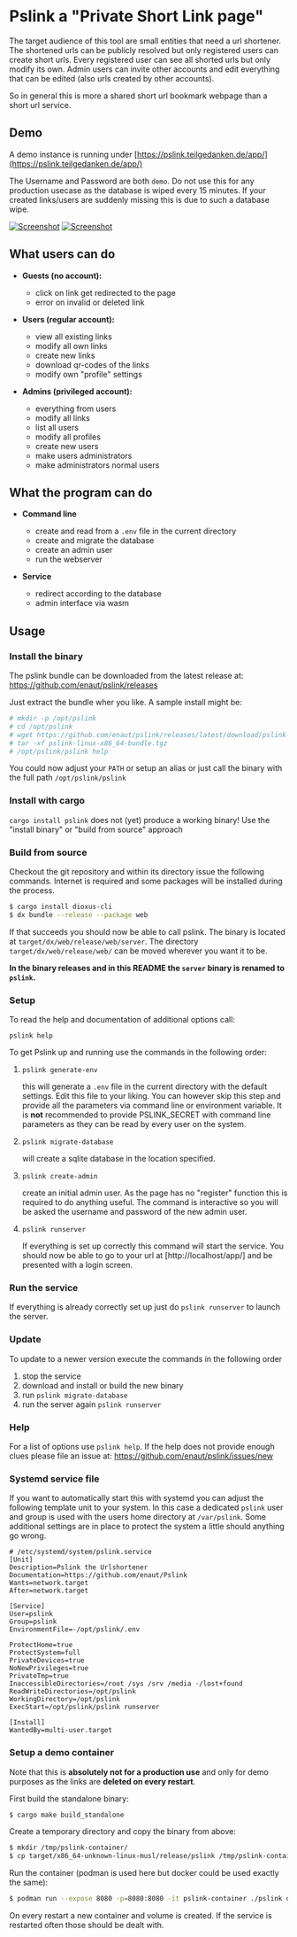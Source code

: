 # Pslink a "Private Short Link page"

The target audience of this tool are small entities that need a url shortener. The shortened urls can be publicly resolved but only registered users can create short urls. Every registered user can see all shorted urls but only modify its own. Admin users can invite other accounts and edit everything that can be edited (also urls created by other accounts).

So in general this is more a shared short url bookmark webpage than a short url service.

## Demo

A demo instance is running under [https://pslink.teilgedanken.de/app/](https://pslink.teilgedanken.de/app/)

The Username and Password are both `demo`. Do not use this for any production usecase as the database is wiped every 15 minutes. If your created links/users are suddenly missing this is due to such a database wipe.

[![Screenshot](./doc/img/screenshot.png)](https://pslink.teilgedanken.de/app/)
[![Screenshot](./doc/img/screenshot_edit.png)](https://pslink.teilgedanken.de/app/)

## What users can do

* **Guests (no account):**

  * click on link get redirected to the page
  * error on invalid or deleted link

* **Users (regular account):**

  * view all existing links
  * modify all own links
  * create new links
  * download qr-codes of the links
  * modify own "profile" settings

* **Admins (privileged account):**

  * everything from users
  * modify all links
  * list all users
  * modify all profiles
  * create new users
  * make users administrators
  * make administrators normal users

## What the program can do


* **Command line**

    * create and read from a `.env` file in the current directory
    * create and migrate the database
    * create an admin user
    * run the webserver

* **Service**

    * redirect according to the database
    * admin interface via wasm
    

## Usage

### Install the binary

The pslink bundle can be downloaded from the latest release at: https://github.com/enaut/pslink/releases

Just extract the bundle wher you like. A sample install might be:

```bash
# mkdir -p /opt/pslink
# cd /opt/pslink
# wget https://github.com/enaut/pslink/releases/latest/download/pslink-linux-x86_64-bundle.tgz
# tar -xf pslink-linux-x86_64-bundle.tgz
# /opt/pslink/pslink help
```

You could now adjust your `PATH` or setup an alias or just call the binary with the full path `/opt/pslink/pslink`

### Install with cargo

`cargo install pslink` does not (yet) produce a working binary! Use the "install binary" or "build from source" approach

### Build from source

Checkout the git repository and within its directory issue the following commands. Internet is required and some packages will be installed during the process.

```bash
$ cargo install dioxus-cli
$ dx bundle --release --package web
```

If that succeeds you should now be able to call pslink. The binary is located at `target/dx/web/release/web/server`. The directory `target/dx/web/release/web/` can be moved wherever you want it to be.

**In the binary releases and in this README the `server` binary is renamed to `pslink`.**

### Setup

To read the help and documentation of additional options call:

```pslink help```

To get Pslink up and running use the commands in the following order:

1. `pslink generate-env`

    this will generate a `.env` file in the current directory with the default settings. Edit this file to your liking. You can however skip this step and provide all the parameters via command line or environment variable. It is **not** recommended to provide PSLINK_SECRET with command line parameters as they can be read by every user on the system.

2. `pslink migrate-database`

    will create a sqlite database in the location specified.

3. `pslink create-admin`

    create an initial admin user. As the page has no "register" function this is required to do anything useful. The command is interactive so you will be asked the username and password of the new admin user.

4. `pslink runserver`

    If everything is set up correctly this command will start the service. You should now be able to go to your url at [http://localhost/app/] and be presented with a login screen.

### Run the service

If everything is already correctly set up just do `pslink runserver` to launch the server.

### Update

To update to a newer version execute the commands in the following order

1. stop the service
2. download and install or build the new binary
3. run `pslink migrate-database`
4. run the server again `pslink runserver`

### Help

For a list of options use `pslink help`. If the help does not provide enough clues please file an issue at: https://github.com/enaut/pslink/issues/new

### Systemd service file

If you want to automatically start this with systemd you can adjust the following template unit to your system. In this case a dedicated `pslink` user and group is used with the users home directory at `/var/pslink`. Some additional settings are in place to protect the system a little should anything go wrong.

```systemd
# /etc/systemd/system/pslink.service
[Unit]
Description=Pslink the Urlshortener
Documentation=https://github.com/enaut/Pslink
Wants=network.target
After=network.target

[Service]
User=pslink
Group=pslink
EnvironmentFile=-/opt/pslink/.env

ProtectHome=true
ProtectSystem=full
PrivateDevices=true
NoNewPrivileges=true
PrivateTmp=true
InaccessibleDirectories=/root /sys /srv /media -/lost+found
ReadWriteDirectories=/opt/pslink
WorkingDirectory=/opt/pslink
ExecStart=/opt/pslink/pslink runserver

[Install]
WantedBy=multi-user.target
```

### Setup a demo container

Note that this is **absolutely not for a production use** and only for demo purposes as the links are **deleted on every restart**.

First build the standalone binary:

```bash
$ cargo make build_standalone
```

Create a temporary directory and copy the binary from above:

```bash
$ mkdir /tmp/pslink-container/
$ cp target/x86_64-unknown-linux-musl/release/pslink /tmp/pslink-container/
```

Run the container (podman is used here but docker could be used exactly the same):

```bash
$ podman run --expose 8080 -p=8080:8080 -it pslink-container ./pslink demo -i 0.0.0.0
```

On every restart a new container and volume is created. If the service is restarted often those should be dealt with.